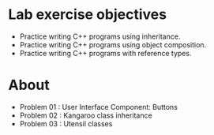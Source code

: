 # Lab exercise objectives
* Practice writing C++ programs using inheritance.
* Practice writing C++ programs using object composition.
* Practice writing C++ programs with reference types.

# About
* Problem 01 : User Interface Component: Buttons
* Problem 02 : Kangaroo class inheritance
* Problem 03 : Utensil classes